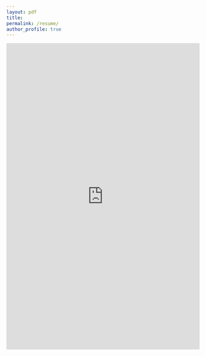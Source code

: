 ```yaml
---
layout: pdf
title:
permalink: /resume/
author_profile: true
---
```


<!--[Download a copy here](https://github.com/matt555/matt555.github.io/blob/master/Matthew_Schneider_Resume.pdf)-->
<iframe src="https://onedrive.live.com/embed?cid=40AFFF97D961298E&resid=40AFFF97D961298E%2131467&authkey=ALBRyCgIwIw3x4c&em=2" width="100%" height="800" frameborder="0" scrolling="no"></iframe>

